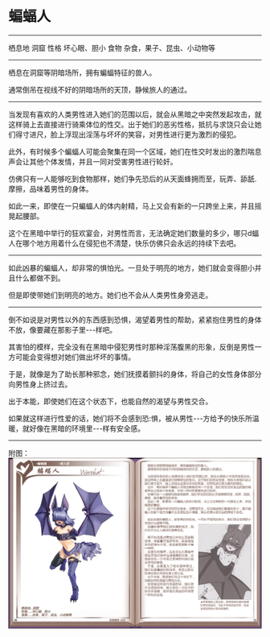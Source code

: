 # 蝙蝠人

  -------- ----------------------------
  栖息地   洞窟
  性格     坏心眼、胆小
  食物     杂食，果子、昆虫、小动物等
  -------- ----------------------------

栖息在洞窟等阴暗场所，拥有蝙蝠特征的兽人。

通常倒吊在视线不好的阴暗场所的天顶，静候旅人的通过。

------------------------------------------------------------------------

当发现有喜欢的人类男性进入她们的范围以后，就会从黑暗之中突然发起攻击，就这样骑上去直接进行骑乘体位的性交。出于她们的恶劣性格，抵抗与求饶只会让她们得寸进尺，脸上浮现出淫荡与坏坏的笑容，对男性进行更为激烈的侵犯。

此外，有时候多个蝙蝠人可能会聚集在同一个区域，她们在性交时发出的激烈喘息声会让其他个体发情，并且一同对受害男性进行轮奸。

仿佛只有一人能够吃到食物那样，她们争先恐后的从天面蜂拥而至，玩弄、舔舐.摩擦，品味着男性的身体。

如此一来，即使在一只蝙蝠人的体内射精，马上又会有新的一只跨坐上来，并且摇晃起腰部。

这个在黑暗中举行的狂欢宴会，对男性而言，无法确定她们数量的多少，哪只d蝠人在哪个地方用着什么在侵犯也不清楚，快乐仿佛只会永远的持续下去吧。

------------------------------------------------------------------------

如此凶暴的蝙蝠人，却非常的惧怕光。一旦处于明亮的地方，她们就会变得胆小并且什么都做不到。

但是即使带她们到明亮的地方。她们也不会从人类男性身旁逃走。

------------------------------------------------------------------------

倒不如说是对男性以外的东西感到恐惧，渴望着男性的帮助，紧紧抱住男性的身体不放，像要藏在那影子里---样吧。

其害怕的模样，完全没有在黑暗中侵犯男性时那种淫荡腹黑的形象，反倒是男性一方可能会变得想对她们做出坏坏的事情。

于是，就像是为了助长那种邪念，她们抚摸着颤抖的身体，将自己的女性身体部分向男性身上挤过去。

出于本能，即使她们在这个状态下，也能自然的渴望与男性交合。

如果就这样进行性爱的话，她们将不会感到恐:惧，被从男性---方给予的快乐所温暖，就好像在黑暗的环境里---样有安全感。

------------------------------------------------------------------------

附图： ![](img\魔物娘图鉴I\70-71蝙蝠人.jpg)
